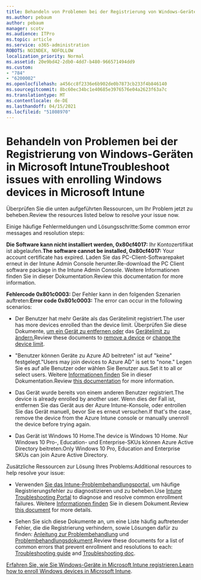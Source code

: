 ```yaml
---
title: Behandeln von Problemen bei der Registrierung von Windows-Geräten in Microsoft Intune
ms.author: pebaum
author: pebaum
manager: scotv
ms.audience: ITPro
ms.topic: article
ms.service: o365-administration
ROBOTS: NOINDEX, NOFOLLOW
localization_priority: Normal
ms.assetid: 20e9bd42-2db0-4dd7-b480-966571494dd9
ms.custom:
- "784"
- "6200002"
ms.openlocfilehash: a456cc8f2336e6b902de0b7873cb233f4b846140
ms.sourcegitcommit: 8bc60ec34bc1e40685e3976576e04a2623f63a7c
ms.translationtype: MT
ms.contentlocale: de-DE
ms.lasthandoff: 04/15/2021
ms.locfileid: "51808970"
---
```

# <a name="troubleshoot-issues-with-enrolling-windows-devices-in-microsoft-intune"></a><span data-ttu-id="553b5-102">Behandeln von Problemen bei der Registrierung von Windows-Geräten in Microsoft Intune</span><span class="sxs-lookup"><span data-stu-id="553b5-102">Troubleshoot issues with enrolling Windows devices in Microsoft Intune</span></span>

<span data-ttu-id="553b5-103">Überprüfen Sie die unten aufgeführten Ressourcen, um Ihr Problem jetzt zu beheben.</span><span class="sxs-lookup"><span data-stu-id="553b5-103">Review the resources listed below to resolve your issue now.</span></span>
  
<span data-ttu-id="553b5-104">Einige häufige Fehlermeldungen und Lösungsschritte:</span><span class="sxs-lookup"><span data-stu-id="553b5-104">Some common error messages and resolution steps:</span></span>
  
 <span data-ttu-id="553b5-105">**Die Software kann nicht installiert werden, 0x80cf4017:** Ihr Kontozertifikat ist abgelaufen.</span><span class="sxs-lookup"><span data-stu-id="553b5-105">**The software cannot be installed, 0x80cf4017:** Your account certificate has expired.</span></span> <span data-ttu-id="553b5-106">Laden Sie das PC-Client-Softwarepaket erneut in der Intune Admin Console herunter.</span><span class="sxs-lookup"><span data-stu-id="553b5-106">Re-download the PC Client software package in the Intune Admin Console.</span></span> <span data-ttu-id="553b5-107">Weitere Informationen finden Sie in dieser Dokumentation.</span><span class="sxs-lookup"><span data-stu-id="553b5-107">Review this documentation for more information.</span></span>
  
 <span data-ttu-id="553b5-108">**Fehlercode 0x801c0003:** Der Fehler kann in den folgenden Szenarien auftreten:</span><span class="sxs-lookup"><span data-stu-id="553b5-108">**Error code 0x801c0003:** The error can occur in the following scenarios:</span></span>
  
-  <span data-ttu-id="553b5-109">Der Benutzer hat mehr Geräte als das Gerätelimit registriert.</span><span class="sxs-lookup"><span data-stu-id="553b5-109">The user has more devices enrolled than the device limit.</span></span> <span data-ttu-id="553b5-110">Überprüfen Sie diese Dokumente, [um ein Gerät zu entfernen oder](https://docs.microsoft.com/intune/devices-wipe) das [Gerätelimit zu ändern.](https://docs.microsoft.com/intune/enrollment-restrictions-set#set-device-limit-restrictions)</span><span class="sxs-lookup"><span data-stu-id="553b5-110">Review these documents to [remove a device](https://docs.microsoft.com/intune/devices-wipe) or [change the device limit](https://docs.microsoft.com/intune/enrollment-restrictions-set#set-device-limit-restrictions).</span></span>

-  <span data-ttu-id="553b5-111">"Benutzer können Geräte zu Azure AD beitreten" ist auf "keine" festgelegt.</span><span class="sxs-lookup"><span data-stu-id="553b5-111">"Users may join devices to Azure AD" is set to "none."</span></span> <span data-ttu-id="553b5-112">Legen Sie es auf alle Benutzer oder wählen Sie Benutzer aus.</span><span class="sxs-lookup"><span data-stu-id="553b5-112">Set it to all or select users.</span></span> <span data-ttu-id="553b5-113">Weitere [Informationen finden](https://docs.microsoft.com/azure/active-directory/device-management-azure-portal#configure-device-settings) Sie in dieser Dokumentation.</span><span class="sxs-lookup"><span data-stu-id="553b5-113">Review [this documentation](https://docs.microsoft.com/azure/active-directory/device-management-azure-portal#configure-device-settings) for more information.</span></span>

-  <span data-ttu-id="553b5-114">Das Gerät wurde bereits von einem anderen Benutzer registriert.</span><span class="sxs-lookup"><span data-stu-id="553b5-114">The device is already enrolled by another user.</span></span> <span data-ttu-id="553b5-115">Wenn dies der Fall ist, entfernen Sie das Gerät aus der Azure Intune-Konsole, oder entrollen Sie das Gerät manuell, bevor Sie es erneut versuchen.</span><span class="sxs-lookup"><span data-stu-id="553b5-115">If that's the case, remove the device from the Azure Intune console or manually unenroll the device before trying again.</span></span>

-  <span data-ttu-id="553b5-116">Das Gerät ist Windows 10 Home.</span><span class="sxs-lookup"><span data-stu-id="553b5-116">The device is Windows 10 Home.</span></span> <span data-ttu-id="553b5-117">Nur Windows 10 Pro-, Education- und Enterprise-SKUs können Azure Active Directory beitreten.</span><span class="sxs-lookup"><span data-stu-id="553b5-117">Only Windows 10 Pro, Education and Enterprise SKUs can join Azure Active Directory.</span></span>

<span data-ttu-id="553b5-118">Zusätzliche Ressourcen zur Lösung Ihres Problems:</span><span class="sxs-lookup"><span data-stu-id="553b5-118">Additional resources to help resolve your issue:</span></span>
  
-  <span data-ttu-id="553b5-119">Verwenden [Sie das Intune-Problembehandlungsportal,](https://devicemanagement.microsoft.com/#blade/Microsoft_Intune_DeviceSettings/TroubleshootBlade) um häufige Registrierungsfehler zu diagnostizieren und zu beheben.</span><span class="sxs-lookup"><span data-stu-id="553b5-119">Use [Intune Troubleshooting Portal](https://devicemanagement.microsoft.com/#blade/Microsoft_Intune_DeviceSettings/TroubleshootBlade) to diagnose and resolve common enrollment failures.</span></span> <span data-ttu-id="553b5-120">Weitere [Informationen finden](https://docs.microsoft.com/intune/help-desk-operators) Sie in diesem Dokument.</span><span class="sxs-lookup"><span data-stu-id="553b5-120">Review [this document](https://docs.microsoft.com/intune/help-desk-operators) for more details.</span></span>

-  <span data-ttu-id="553b5-121">Sehen Sie sich diese Dokumente an, um eine Liste häufig auftretender Fehler, die die Registrierung verhindern, sowie Lösungen dafür zu finden: [Anleitung zur Problembehandlung](https://support.microsoft.com/help/4089533/troubleshooting-windows-device-enrollment-problems-in-microsoft-intune) und [Problembehandlungsdokument](https://docs.microsoft.com/troubleshoot/mem/intune/troubleshoot-device-enrollment-in-intune).</span><span class="sxs-lookup"><span data-stu-id="553b5-121">Review these documents for a list of common errors that prevent enrollment and resolutions to each: [Troubleshooting guide](https://support.microsoft.com/help/4089533/troubleshooting-windows-device-enrollment-problems-in-microsoft-intune) and [Troubleshooting doc](https://docs.microsoft.com/troubleshoot/mem/intune/troubleshoot-device-enrollment-in-intune).</span></span>

<span data-ttu-id="553b5-122">[Erfahren Sie, wie Sie Windows-Geräte in Microsoft Intune registrieren.](https://docs.microsoft.com/intune/windows-enroll)</span><span class="sxs-lookup"><span data-stu-id="553b5-122">[Learn how to enroll Windows devices in Microsoft Intune](https://docs.microsoft.com/intune/windows-enroll).</span></span>
